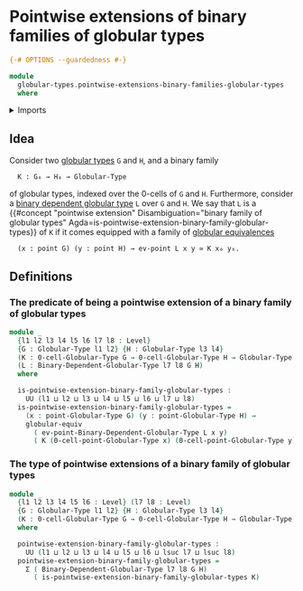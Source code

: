 # Pointwise extensions of binary families of globular types

```agda
{-# OPTIONS --guardedness #-}

module
  globular-types.pointwise-extensions-binary-families-globular-types
  where
```

<details><summary>Imports</summary>

```agda
open import foundation.dependent-pair-types
open import foundation.universe-levels

open import globular-types.binary-dependent-globular-types
open import globular-types.globular-equivalences
open import globular-types.globular-types
open import globular-types.points-globular-types
```

</details>

## Idea

Consider two [globular types](globular-types.globular-types.md) `G` and `H`, and
a binary family

```text
  K : G₀ → H₀ → Globular-Type
```

of globular types, indexed over the 0-cells of `G` and `H`. Furthermore,
consider a
[binary dependent globular type](globular-types.binary-dependent-globular-types.md)
`L` over `G` and `H`. We say that `L` is a
{{#concept "pointwise extension" Disambiguation="binary family of globular types" Agda=is-pointwise-extension-binary-family-globular-types}}
of `K` if it comes equipped with a family of
[globular equivalences](globular-types.globular-equivalences.md)

```text
  (x : point G) (y : point H) → ev-point L x y ≃ K x₀ y₀.
```

## Definitions

### The predicate of being a pointwise extension of a binary family of globular types

```agda
module _
  {l1 l2 l3 l4 l5 l6 l7 l8 : Level}
  {G : Globular-Type l1 l2} {H : Globular-Type l3 l4}
  (K : 0-cell-Globular-Type G → 0-cell-Globular-Type H → Globular-Type l5 l6)
  (L : Binary-Dependent-Globular-Type l7 l8 G H)
  where

  is-pointwise-extension-binary-family-globular-types :
    UU (l1 ⊔ l2 ⊔ l3 ⊔ l4 ⊔ l5 ⊔ l6 ⊔ l7 ⊔ l8)
  is-pointwise-extension-binary-family-globular-types =
    (x : point-Globular-Type G) (y : point-Globular-Type H) →
    globular-equiv
      ( ev-point-Binary-Dependent-Globular-Type L x y)
      ( K (0-cell-point-Globular-Type x) (0-cell-point-Globular-Type y))
```

### The type of pointwise extensions of a binary family of globular types

```agda
module _
  {l1 l2 l3 l4 l5 l6 : Level} (l7 l8 : Level)
  {G : Globular-Type l1 l2} {H : Globular-Type l3 l4}
  (K : 0-cell-Globular-Type G → 0-cell-Globular-Type H → Globular-Type l5 l6)
  where

  pointwise-extension-binary-family-globular-types :
    UU (l1 ⊔ l2 ⊔ l3 ⊔ l4 ⊔ l5 ⊔ l6 ⊔ lsuc l7 ⊔ lsuc l8)
  pointwise-extension-binary-family-globular-types =
    Σ ( Binary-Dependent-Globular-Type l7 l8 G H)
      ( is-pointwise-extension-binary-family-globular-types K)
```
